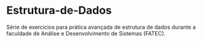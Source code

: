 # Estrutura-de-Dados
Série de exercícios para prática avançada de estrutura de dados durante a faculdade de Análise e Desenvolvimento de Sistemas (FATEC).
